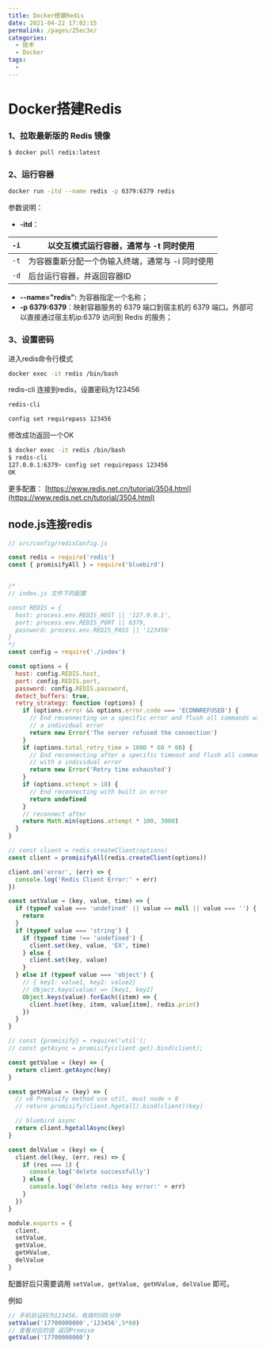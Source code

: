 ```yaml
---
title: Docker搭建Redis
date: 2021-04-22 17:02:15
permalink: /pages/25ec3e/
categories: 
  - 技术
  - Docker
tags: 
  - 
---
```

# Docker搭建Redis

### 1、拉取最新版的 Redis 镜像

```sh
$ docker pull redis:latest
```

### 2、运行容器

```sh
docker run -itd --name redis -p 6379:6379 redis
```

参数说明：

- **-itd**：

| `-i` | 以交互模式运行容器，通常与 -t 同时使用           |
| ---- | ------------------------------------------------ |
| `-t` | 为容器重新分配一个伪输入终端，通常与 -i 同时使用 |
| `-d` | 后台运行容器，并返回容器ID                       |

- **--name="redis":** 为容器指定一个名称；
- **-p 6379:6379**：映射容器服务的 6379 端口到宿主机的 6379 端口。外部可以直接通过宿主机ip:6379 访问到 Redis 的服务；

### 3、设置密码

进入redis命令行模式

```sh
docker exec -it redis /bin/bash
```

redis-cli 连接到redis，设置密码为123456

```sh
redis-cli

config set requirepass 123456
```

修改成功返回一个OK

```sh
$ docker exec -it redis /bin/bash
$ redis-cli
127.0.0.1:6379> config set requirepass 123456
OK
```

更多配置： [https://www.redis.net.cn/tutorial/3504.html](https://www.redis.net.cn/tutorial/3504.html)

## node.js连接redis

```js
// src/config/redisConfig.js

const redis = require('redis')
const { promisifyAll } = require('bluebird')


/*
// index.js 文件下的配置

const REDIS = {
  host: process.env.REDIS_HOST || '127.0.0.1',
  port: process.env.REDIS_PORT || 6379,
  password: process.env.REDIS_PASS || '123456'
}
*/
const config = require('./index')

const options = {
  host: config.REDIS.host,
  port: config.REDIS.port,
  password: config.REDIS.password,
  detect_buffers: true,
  retry_strategy: function (options) {
    if (options.error && options.error.code === 'ECONNREFUSED') {
      // End reconnecting on a specific error and flush all commands with
      // a individual error
      return new Error('The server refused the connection')
    }
    if (options.total_retry_time > 1000 * 60 * 60) {
      // End reconnecting after a specific timeout and flush all commands
      // with a individual error
      return new Error('Retry time exhausted')
    }
    if (options.attempt > 10) {
      // End reconnecting with built in error
      return undefined
    }
    // reconnect after
    return Math.min(options.attempt * 100, 3000)
  }
}

// const client = redis.createClient(options)
const client = promisifyAll(redis.createClient(options))

client.on('error', (err) => {
  console.log('Redis Client Error:' + err)
})

const setValue = (key, value, time) => {
  if (typeof value === 'undefined' || value == null || value === '') {
    return
  }
  if (typeof value === 'string') {
    if (typeof time !== 'undefined') {
      client.set(key, value, 'EX', time)
    } else {
      client.set(key, value)
    }
  } else if (typeof value === 'object') {
    // { key1: value1, key2: value2}
    // Object.keys(value) => [key1, key2]
    Object.keys(value).forEach((item) => {
      client.hset(key, item, value[item], redis.print)
    })
  }
}

// const {promisify} = require('util');
// const getAsync = promisify(client.get).bind(client);

const getValue = (key) => {
  return client.getAsync(key)
}

const getHValue = (key) => {
  // v8 Promisify method use util, must node > 8
  // return promisify(client.hgetall).bind(client)(key)

  // bluebird async
  return client.hgetallAsync(key)
}

const delValue = (key) => {
  client.del(key, (err, res) => {
    if (res === 1) {
      console.log('delete successfully')
    } else {
      console.log('delete redis key error:' + err)
    }
  })
}

module.exports = {
  client,
  setValue,
  getValue,
  getHValue,
  delValue
}

```

配置好后只需要调用 `setValue, getValue, getHValue, delValue` 即可。

例如

```js
// 手机验证码为123456，有效时间5分钟
setValue('17700000000','123456',5*60)
// 查看对应的值 返回Promise
getValue('17700000000')
```

